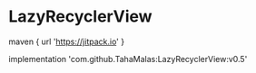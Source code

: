 # LazyRecyclerView

maven { url 'https://jitpack.io' }

implementation 'com.github.TahaMalas:LazyRecyclerView:v0.5'
